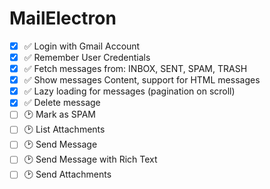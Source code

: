# MailElectron

- [x] ✅ Login with Gmail Account
- [x] ✅ Remember User Credentials
- [x] ✅ Fetch messages from: INBOX, SENT, SPAM, TRASH
- [x] ✅ Show messages Content, support for HTML messages
- [x] ✅ Lazy loading for messages (pagination on scroll)
- [x] ✅ Delete message
- [ ] 🕑 Mark as SPAM
- [ ] 🕑 List Attachments
- [ ] 🕑 Send Message
- [ ] 🕑 Send Message with Rich Text
- [ ] 🕑 Send Attachments